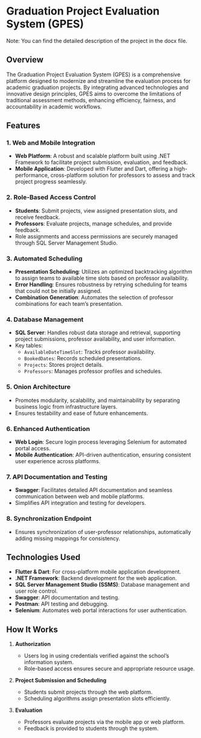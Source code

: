 # Graduation Project Evaluation System (GPES)

Note: You can find the detailed description of the project in the docx file.
## Overview
The Graduation Project Evaluation System (GPES) is a comprehensive platform designed to modernize and streamline the evaluation process for academic graduation projects. By integrating advanced technologies and innovative design principles, GPES aims to overcome the limitations of traditional assessment methods, enhancing efficiency, fairness, and accountability in academic workflows.

## Features
 
### 1. **Web and Mobile Integration**
   - **Web Platform**: A robust and scalable platform built using .NET Framework to facilitate project submission, evaluation, and feedback.
   - **Mobile Application**: Developed with Flutter and Dart, offering a high-performance, cross-platform solution for professors to assess and track project progress seamlessly.

### 2. **Role-Based Access Control**
   - **Students**: Submit projects, view assigned presentation slots, and receive feedback.
   - **Professors**: Evaluate projects, manage schedules, and provide feedback.
   - Role assignments and access permissions are securely managed through SQL Server Management Studio.

### 3. **Automated Scheduling**
   - **Presentation Scheduling**: Utilizes an optimized backtracking algorithm to assign teams to available time slots based on professor availability.
   - **Error Handling**: Ensures robustness by retrying scheduling for teams that could not be initially assigned.
   - **Combination Generation**: Automates the selection of professor combinations for each team’s presentation.

### 4. **Database Management**
   - **SQL Server**: Handles robust data storage and retrieval, supporting project submissions, professor availability, and user information.
   - Key tables:
     - `AvailableDateTimeSlot`: Tracks professor availability.
     - `BookedDates`: Records scheduled presentations.
     - `Projects`: Stores project details.
     - `Professors`: Manages professor profiles and schedules.

### 5. **Onion Architecture**
   - Promotes modularity, scalability, and maintainability by separating business logic from infrastructure layers.
   - Ensures testability and ease of future enhancements.

### 6. **Enhanced Authentication**
   - **Web Login**: Secure login process leveraging Selenium for automated portal access.
   - **Mobile Authentication**: API-driven authentication, ensuring consistent user experience across platforms.

### 7. **API Documentation and Testing**
   - **Swagger**: Facilitates detailed API documentation and seamless communication between web and mobile platforms.
   - Simplifies API integration and testing for developers.

### 8. **Synchronization Endpoint**
   - Ensures synchronization of user-professor relationships, automatically adding missing mappings for consistency.

## Technologies Used
- **Flutter & Dart**: For cross-platform mobile application development.
- **.NET Framework**: Backend development for the web application.
- **SQL Server Management Studio (SSMS)**: Database management and user role control.
- **Swagger**: API documentation and testing.
- **Postman**: API testing and debugging.
- **Selenium**: Automates web portal interactions for user authentication.

## How It Works
1. **Authorization**
   - Users log in using credentials verified against the school’s information system.
   - Role-based access ensures secure and appropriate resource usage.

2. **Project Submission and Scheduling**
   - Students submit projects through the web platform.
   - Scheduling algorithms assign presentation slots efficiently.

3. **Evaluation**
   - Professors evaluate projects via the mobile app or web platform.
   - Feedback is provided to students through the system.


